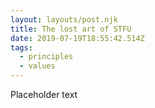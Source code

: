 ```yaml
---
layout: layouts/post.njk
title: The lost art of STFU
date: 2019-07-19T18:55:42.514Z
tags:
  - principles
  - values
---
```

Placeholder text
